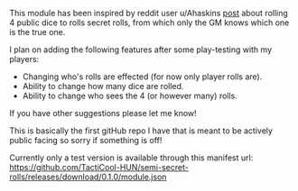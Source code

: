 This module has been inspired by reddit user u/Ahaskins [post](https://www.reddit.com/r/Pathfinder2e/comments/1230ox7/house_rule_alternative_to_secret_rolls_the/) about rolling 4 public dice to rolls secret rolls, from which only the GM knows which one is the true one.

I plan on adding the following features after some play-testing with my players:
- Changing who's rolls are effected (for now only player rolls are).
- Ability to change how many dice are rolled.
- Ability to change who sees the 4 (or however many) rolls.

If you have other suggestions please let me know!

This is basically the first gitHub repo I have that is meant to be actively public facing so sorry if something is off!

Currently only a test version is available through this manifest url: https://github.com/TactiCool-HUN/semi-secret-rolls/releases/download/0.1.0/module.json